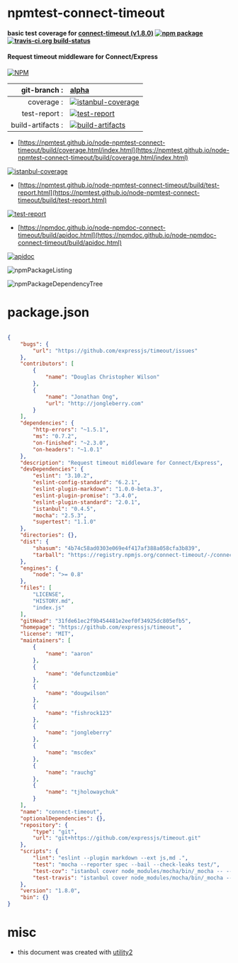 # npmtest-connect-timeout

#### basic test coverage for  [connect-timeout (v1.8.0)](https://github.com/expressjs/timeout)  [![npm package](https://img.shields.io/npm/v/npmtest-connect-timeout.svg?style=flat-square)](https://www.npmjs.org/package/npmtest-connect-timeout) [![travis-ci.org build-status](https://api.travis-ci.org/npmtest/node-npmtest-connect-timeout.svg)](https://travis-ci.org/npmtest/node-npmtest-connect-timeout)

#### Request timeout middleware for Connect/Express

[![NPM](https://nodei.co/npm/connect-timeout.png?downloads=true&downloadRank=true&stars=true)](https://www.npmjs.com/package/connect-timeout)

| git-branch : | [alpha](https://github.com/npmtest/node-npmtest-connect-timeout/tree/alpha)|
|--:|:--|
| coverage : | [![istanbul-coverage](https://npmtest.github.io/node-npmtest-connect-timeout/build/coverage.badge.svg)](https://npmtest.github.io/node-npmtest-connect-timeout/build/coverage.html/index.html)|
| test-report : | [![test-report](https://npmtest.github.io/node-npmtest-connect-timeout/build/test-report.badge.svg)](https://npmtest.github.io/node-npmtest-connect-timeout/build/test-report.html)|
| build-artifacts : | [![build-artifacts](https://npmtest.github.io/node-npmtest-connect-timeout/glyphicons_144_folder_open.png)](https://github.com/npmtest/node-npmtest-connect-timeout/tree/gh-pages/build)|

- [https://npmtest.github.io/node-npmtest-connect-timeout/build/coverage.html/index.html](https://npmtest.github.io/node-npmtest-connect-timeout/build/coverage.html/index.html)

[![istanbul-coverage](https://npmtest.github.io/node-npmtest-connect-timeout/build/screenCapture.buildCi.browser.%252Ftmp%252Fbuild%252Fcoverage.lib.html.png)](https://npmtest.github.io/node-npmtest-connect-timeout/build/coverage.html/index.html)

- [https://npmtest.github.io/node-npmtest-connect-timeout/build/test-report.html](https://npmtest.github.io/node-npmtest-connect-timeout/build/test-report.html)

[![test-report](https://npmtest.github.io/node-npmtest-connect-timeout/build/screenCapture.buildCi.browser.%252Ftmp%252Fbuild%252Ftest-report.html.png)](https://npmtest.github.io/node-npmtest-connect-timeout/build/test-report.html)

- [https://npmdoc.github.io/node-npmdoc-connect-timeout/build/apidoc.html](https://npmdoc.github.io/node-npmdoc-connect-timeout/build/apidoc.html)

[![apidoc](https://npmdoc.github.io/node-npmdoc-connect-timeout/build/screenCapture.buildCi.browser.%252Ftmp%252Fbuild%252Fapidoc.html.png)](https://npmdoc.github.io/node-npmdoc-connect-timeout/build/apidoc.html)

![npmPackageListing](https://npmtest.github.io/node-npmtest-connect-timeout/build/screenCapture.npmPackageListing.svg)

![npmPackageDependencyTree](https://npmtest.github.io/node-npmtest-connect-timeout/build/screenCapture.npmPackageDependencyTree.svg)



# package.json

```json

{
    "bugs": {
        "url": "https://github.com/expressjs/timeout/issues"
    },
    "contributors": [
        {
            "name": "Douglas Christopher Wilson"
        },
        {
            "name": "Jonathan Ong",
            "url": "http://jongleberry.com"
        }
    ],
    "dependencies": {
        "http-errors": "~1.5.1",
        "ms": "0.7.2",
        "on-finished": "~2.3.0",
        "on-headers": "~1.0.1"
    },
    "description": "Request timeout middleware for Connect/Express",
    "devDependencies": {
        "eslint": "3.10.2",
        "eslint-config-standard": "6.2.1",
        "eslint-plugin-markdown": "1.0.0-beta.3",
        "eslint-plugin-promise": "3.4.0",
        "eslint-plugin-standard": "2.0.1",
        "istanbul": "0.4.5",
        "mocha": "2.5.3",
        "supertest": "1.1.0"
    },
    "directories": {},
    "dist": {
        "shasum": "4b74c58ad0303e069e4f417af388a058cfa3b839",
        "tarball": "https://registry.npmjs.org/connect-timeout/-/connect-timeout-1.8.0.tgz"
    },
    "engines": {
        "node": ">= 0.8"
    },
    "files": [
        "LICENSE",
        "HISTORY.md",
        "index.js"
    ],
    "gitHead": "31fde61ec2f9b454481e2eef0f34925dc805efb5",
    "homepage": "https://github.com/expressjs/timeout",
    "license": "MIT",
    "maintainers": [
        {
            "name": "aaron"
        },
        {
            "name": "defunctzombie"
        },
        {
            "name": "dougwilson"
        },
        {
            "name": "fishrock123"
        },
        {
            "name": "jongleberry"
        },
        {
            "name": "mscdex"
        },
        {
            "name": "rauchg"
        },
        {
            "name": "tjholowaychuk"
        }
    ],
    "name": "connect-timeout",
    "optionalDependencies": {},
    "repository": {
        "type": "git",
        "url": "git+https://github.com/expressjs/timeout.git"
    },
    "scripts": {
        "lint": "eslint --plugin markdown --ext js,md .",
        "test": "mocha --reporter spec --bail --check-leaks test/",
        "test-cov": "istanbul cover node_modules/mocha/bin/_mocha -- --reporter dot --check-leaks test/",
        "test-travis": "istanbul cover node_modules/mocha/bin/_mocha --report lcovonly -- --reporter dot --check-leaks test/"
    },
    "version": "1.8.0",
    "bin": {}
}
```



# misc
- this document was created with [utility2](https://github.com/kaizhu256/node-utility2)
